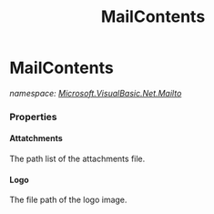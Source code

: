 ﻿---
title: MailContents
---

# MailContents
_namespace: [Microsoft.VisualBasic.Net.Mailto](N-Microsoft.VisualBasic.Net.Mailto.html)_






### Properties

#### Attatchments
The path list of the attachments file.
#### Logo
The file path of the logo image.

